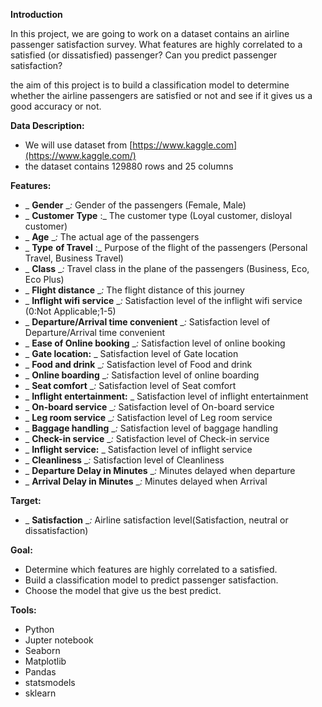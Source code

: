 

**Introduction**

In this project, we are going to work on a dataset contains an airline passenger satisfaction survey. What features are highly correlated to a satisfied (or dissatisfied) passenger? Can you predict passenger satisfaction?

the aim of this project is to build a classification model to determine whether the airline passengers are satisfied or not and see if it gives us a good accuracy or not.

**Data Description:**

- We will use dataset from [https://www.kaggle.com](https://www.kaggle.com/)
- the dataset contains 129880 rows and 25 columns

**Features:**

- _ **Gender** __:_ Gender of the passengers (Female, Male)
- _ **Customer** __**Type**__ :_ The customer type (Loyal customer, disloyal customer)
- _ **Age** __:_ The actual age of the passengers
- _ **Type** __**of Travel**__ :_ Purpose of the flight of the passengers (Personal Travel, Business Travel)
- _ **Class** __:_ Travel class in the plane of the passengers (Business, Eco, Eco Plus)
- _ **Flight distance** __:_ The flight distance of this journey
- _ **Inflight wifi service** __:_ Satisfaction level of the inflight wifi service (0:Not Applicable;1-5)
- _ **Departure/Arrival time convenient** __:_ Satisfaction level of Departure/Arrival time convenient
- _ **Ease of Online booking** __:_ Satisfaction level of online booking
- _ **Gate location:** _ Satisfaction level of Gate location
- _ **Food and drink** __:_ Satisfaction level of Food and drink
- _ **Online boarding** __:_ Satisfaction level of online boarding
- _ **Seat comfort** __:_ Satisfaction level of Seat comfort
- _ **Inflight entertainment:** _ Satisfaction level of inflight entertainment
- _ **On-board service** __:_ Satisfaction level of On-board service
- _ **Leg room service** __:_ Satisfaction level of Leg room service
- _ **Baggage handling** __:_ Satisfaction level of baggage handling
- _ **Check-in service** __:_ Satisfaction level of Check-in service
- _ **Inflight service:** _ Satisfaction level of inflight service
- _ **Cleanliness** __:_ Satisfaction level of Cleanliness
- _ **Departure Delay in Minutes** __:_ Minutes delayed when departure
- _ **Arrival Delay in Minutes** __:_ Minutes delayed when Arrival

**Target:**

- _ **Satisfaction** __:_ Airline satisfaction level(Satisfaction, neutral or dissatisfaction)

**Goal:**

- Determine which features are highly correlated to a satisfied.
- Build a classification model to predict passenger satisfaction.
- Choose the model that give us the best predict.

**Tools:**

- Python
- Jupter notebook
- Seaborn
- Matplotlib
- Pandas
- statsmodels
- sklearn
